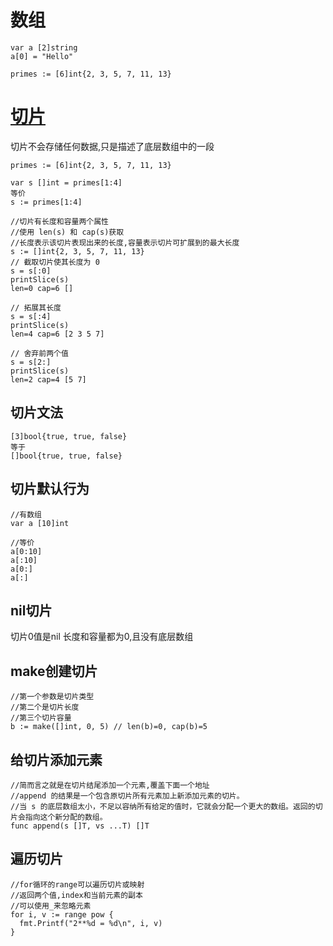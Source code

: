 # 数组
```
var a [2]string
a[0] = "Hello"

primes := [6]int{2, 3, 5, 7, 11, 13}
```

# [切片](https://blog.go-zh.org/go-slices-usage-and-internals)
切片不会存储任何数据,只是描述了底层数组中的一段
```
primes := [6]int{2, 3, 5, 7, 11, 13}

var s []int = primes[1:4]
等价
s := primes[1:4]
```
```
//切片有长度和容量两个属性
//使用 len(s) 和 cap(s)获取
//长度表示该切片表现出来的长度,容量表示切片可扩展到的最大长度
s := []int{2, 3, 5, 7, 11, 13}
// 截取切片使其长度为 0
s = s[:0]
printSlice(s)
len=0 cap=6 []

// 拓展其长度
s = s[:4]
printSlice(s)
len=4 cap=6 [2 3 5 7]

// 舍弃前两个值
s = s[2:]
printSlice(s)
len=2 cap=4 [5 7]
```

## 切片文法
```
[3]bool{true, true, false}
等于
[]bool{true, true, false}
```

## 切片默认行为
```
//有数组
var a [10]int

//等价
a[0:10]
a[:10]
a[0:]
a[:]
```

## nil切片
切片0值是nil
长度和容量都为0,且没有底层数组

## make创建切片
```
//第一个参数是切片类型
//第二个是切片长度
//第三个切片容量
b := make([]int, 0, 5) // len(b)=0, cap(b)=5
```

## 给切片添加元素
```
//简而言之就是在切片结尾添加一个元素,覆盖下面一个地址
//append 的结果是一个包含原切片所有元素加上新添加元素的切片。
//当 s 的底层数组太小，不足以容纳所有给定的值时，它就会分配一个更大的数组。返回的切片会指向这个新分配的数组。
func append(s []T, vs ...T) []T
```

## 遍历切片
```
//for循环的range可以遍历切片或映射
//返回两个值,index和当前元素的副本
//可以使用_来忽略元素
for i, v := range pow {
  fmt.Printf("2**%d = %d\n", i, v)
}
```